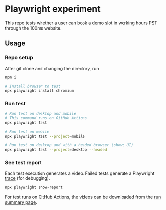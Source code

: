 # Playwright experiment

This repo tests whether a user can book a demo slot in working hours PST through the 100ms website.

## Usage

### Repo setup

After git clone and changing the directory, run

```sh
npm i

# Install browser to test
npx playwright install chromium
```

### Run test

```sh
# Run test on desktop and mobile
# This command runs on GitHub Actions
npx playwright test

# Run test on mobile
npx playwright test --project=mobile

# Run test on desktop and with a headed browser (shows UI)
npx playwright test --project=desktop --headed
```

### See test report

Each test execution generates a video. Failed tests generate a [Playwright trace](http://playwright.dev/docs/trace-viewer-intro) (for debugging).

```sh
npx playwright show-report
```

For test runs on GitHub Actions, the videos can be downloaded from the [run summary page](https://github.com/arjunattam/playwright-experiment/actions/runs/6195975978).
